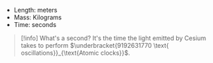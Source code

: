 - Length: meters
- Mass: Kilograms
- Time: seconds


> [!info] What's a second?
> It's the time the light emitted by Cesium takes to perform $\underbracket{9192631770 \text{ oscillations}}_{\text{Atomic clocks}}$.
